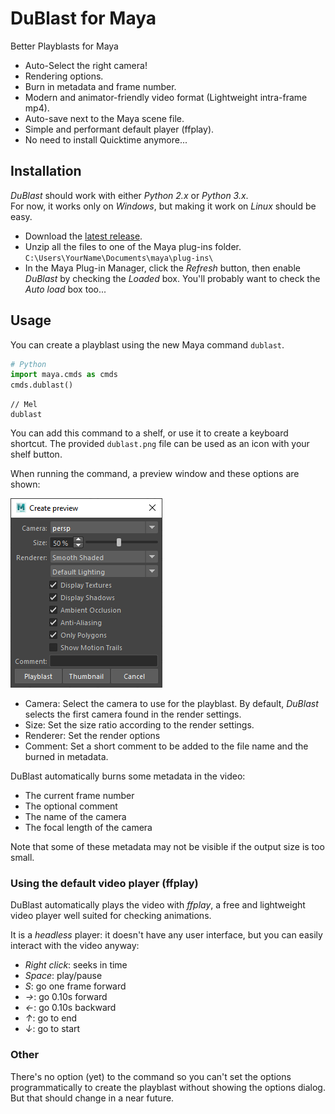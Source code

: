 # DuBlast for Maya

Better Playblasts for Maya

- Auto-Select the right camera!
- Rendering options.
- Burn in metadata and frame number.
- Modern and animator-friendly video format (Lightweight intra-frame mp4).
- Auto-save next to the Maya scene file.
- Simple and performant default player (ffplay).
- No need to install Quicktime anymore...

## Installation

*DuBlast* should work with either *Python 2.x* or *Python 3.x*.  
For now, it works only on *Windows*, but making it work on *Linux* should be easy.

- Download the [latest release](https://github.com/Nico-Duduf/DuMAF_DuBlast/releases).
- Unzip all the files to one of the Maya plug-ins folder.  
    `C:\Users\YourName\Documents\maya\plug-ins\`
- In the Maya Plug-in Manager, click the *Refresh* button, then enable *DuBlast* by checking the *Loaded* box. You'll probably want to check the *Auto load* box too...

## Usage

You can create a playblast using the new Maya command `dublast`.

```py
# Python
import maya.cmds as cmds
cmds.dublast()
```

```mel
// Mel
dublast
```

You can add this command to a shelf, or use it to create a keyboard shortcut. The provided `dublast.png` file can be used as an icon with your shelf button.

When running the command, a preview window and these options are shown:

![](https://github.com/Nico-Duduf/DuMAF_DuBlast/blob/main/dublast_screenshot.png?raw=true)

- Camera: Select the camera to use for the playblast. By default, *DuBlast* selects the first camera found in the render settings.
- Size: Set the size ratio according to the render settings.
- Renderer: Set the render options
- Comment: Set a short comment to be added to the file name and the burned in metadata.

DuBlast automatically burns some metadata in the video:

- The current frame number
- The optional comment
- The name of the camera
- The focal length of the camera

Note that some of these metadata may not be visible if the output size is too small.

### Using the default video player (ffplay)

DuBlast automatically plays the video with *ffplay*, a free and lightweight video player well suited for checking animations.

It is a *headless* player: it doesn't have any user interface, but you can easily interact with the video anyway:

- *Right click*: seeks in time
- *Space*: play/pause
- *S*: go one frame forward
- *→*: go 0.10s forward
- *←*: go 0.10s backward
- *↑*: go to end
- *↓*: go to start

### Other

There's no option (yet) to the command so you can't set the options programmatically to create the playblast without showing the options dialog. But that should change in a near future.
